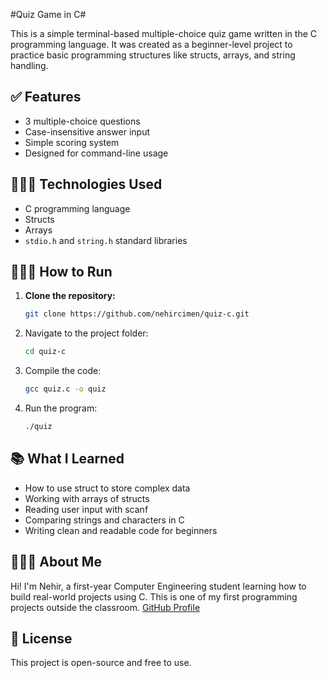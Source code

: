 #Quiz Game in C#

This is a simple terminal-based multiple-choice quiz game written in the C programming language.
It was created as a beginner-level project to practice basic programming structures like structs, arrays, and string handling.

## ✅ Features
- 3 multiple-choice questions
- Case-insensitive answer input
- Simple scoring system
- Designed for command-line usage

## 👩🏼‍💻 Technologies Used
- C programming language
- Structs
- Arrays
- `stdio.h` and `string.h` standard libraries

## 🏃🏼‍♀️ How to Run
1. **Clone the repository:**
   ```bash
   git clone https://github.com/nehircimen/quiz-c.git
   ```
2. Navigate to the project folder:
   ```bash
   cd quiz-c
   ```
3. Compile the code:
   ```bash
   gcc quiz.c -o quiz
   ```
4. Run the program:
   ```bash
   ./quiz
   ```
## 📚 What I Learned
- How to use struct to store complex data
- Working with arrays of structs
- Reading user input with scanf
- Comparing strings and characters in C
- Writing clean and readable code for beginners

## 🙋🏼‍♀️ About Me
Hi! I'm Nehir, a first-year Computer Engineering student learning how to build real-world projects using C.
This is one of my first programming projects outside the classroom.
[GitHub Profile](https://github.com/nehircimen)

## 📝 License
This project is open-source and free to use.
